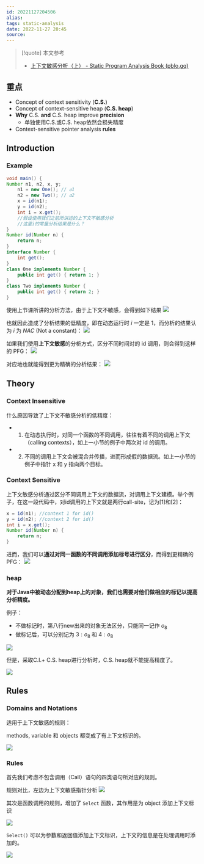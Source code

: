 ```yaml
---
id: 20221127204506
alias:
tags: static-analysis
date: 2022-11-27 20:45
source: 
---
```


> [!quote] 本文参考
> -  [上下文敏感分析（上） - Static Program Analysis Book (pblo.gq)](https://spa-book.pblo.gq/ch3/context-sensitivity/03-04-context-sensitivity)

## 重点

- Concept of context sensitivity (**C.S.**)
- Concept of context-sensitive heap (**C.S. heap**)
- **Why** C.S. **and** C.S. heap improve **precision**
	- 单独使用C.S.或C.S. heap依然会损失精度
- Context-sensitive pointer analysis **rules**

## Introduction

### Example

```java
void main() {
Number n1, n2, x, y;
    n1 = new One(); // 𝑜1
    n2 = new Two(); // 𝑜2
    x = id(n1);
    y = id(n2);
    int i = x.get();
    //假设使用我们之前所讲述的上下文不敏感分析
    //这里i的常量分析结果是什么？
}
Number id(Number n) {
    return n;
}
interface Number {
    int get(); 
}
class One implements Number {
    public int get() { return 1; }
}
class Two implements Number {
    public int get() { return 2; }
}
```

使用上节课所讲的分析方法，由于上下文不敏感，会得到如下结果
![](https://cdn.hcplantern.cn/img/2022/11/27/20221127-205031.png-default)

也就因此造成了分析结果的低精度，即在动态运行时 $i$ 一定是 1，而分析的结果认为 $i$ 为 $NAC$ (Not a constant)：
![](https://cdn.hcplantern.cn/img/2022/11/27/20221127-205119.png-default)


如果我们使用**上下文敏感**的分析方式，区分不同时间对的 id 调用，则会得到这样的 PFG：
![](https://cdn.hcplantern.cn/img/2022/11/27/20221127-205126.png-default)

对应地也就能得到更为精确的分析结果：
![](https://cdn.hcplantern.cn/img/2022/11/27/20221127-205135.png-default)

## Theory

### Context Insensitive

什么原因导致了上下文不敏感分析的低精度：
- 1. 在动态执行时，对同一个函数的不同调用，往往有着不同的调用上下文（calling contexts），如上一小节的例子中两次对 id 的调用。
- 2. 不同的调用上下文会被混合并传播，进而形成假的数据流。如上一小节的例子中指针 x 和 y 指向两个目标。

### Context Sensitive

上下文敏感分析通过区分不同调用上下文的数据流，对调用上下文建模。举个例子，在这一段代码中，对id调用的上下文就是两行call-site，记为[1]和[2]：

```java
x = id(n1); //context 1 for id()
y = id(n2); //context 2 for id()
int i = x.get();
Number id(Number n) {
	return n;
}
```

进而，我们可以**通过对同一函数的不同调用添加标号进行区分**，而得到更精确的PFG：
![](https://cdn.hcplantern.cn/img/2022/11/27/20221127-211703.png-default)

### heap
**对于Java中被动态分配到heap上的对象，我们也需要对他们做相应的标记以提高分析精度。**

例子：
- 不做标记时，第八行new出来的对象无法区分，只能同一记作 $o_8$
- 做标记后，可以分别记为 $3:o_8$ 和 $4:o_8$

![](https://cdn.hcplantern.cn/img/2022/11/27/20221127-215117.png-default)

但是，采取C.I.+ C.S. heap进行分析时，C.S. heap就不能提高精度了。

![](https://cdn.hcplantern.cn/img/2022/11/27/20221127-215136.png-default)

## Rules

### Domains and Notations

适用于上下文敏感的规则：

methods, variable 和 objects 都变成了有上下文标识的。

![](https://cdn.hcplantern.cn/img/2022/11/27/20221127-220440.png-default)

### Rules

首先我们考虑不包含调用（Call）语句的四类语句所对应的规则。

规则对比，左边为上下文敏感指针分析
![](https://cdn.hcplantern.cn/img/2022/11/27/20221127-221007.png-default)

其次是函数调用的规则，增加了 `Select` 函数，其作用是为 object 添加上下文标识

![](https://cdn.hcplantern.cn/img/2022/11/27/20221127-221401.png-default)

`Select()` 可以为参数和返回值添加上下文标识，上下文的信息是在处理调用时添加的。

![](https://cdn.hcplantern.cn/img/2022/11/28/20221128-171042.png-default)

